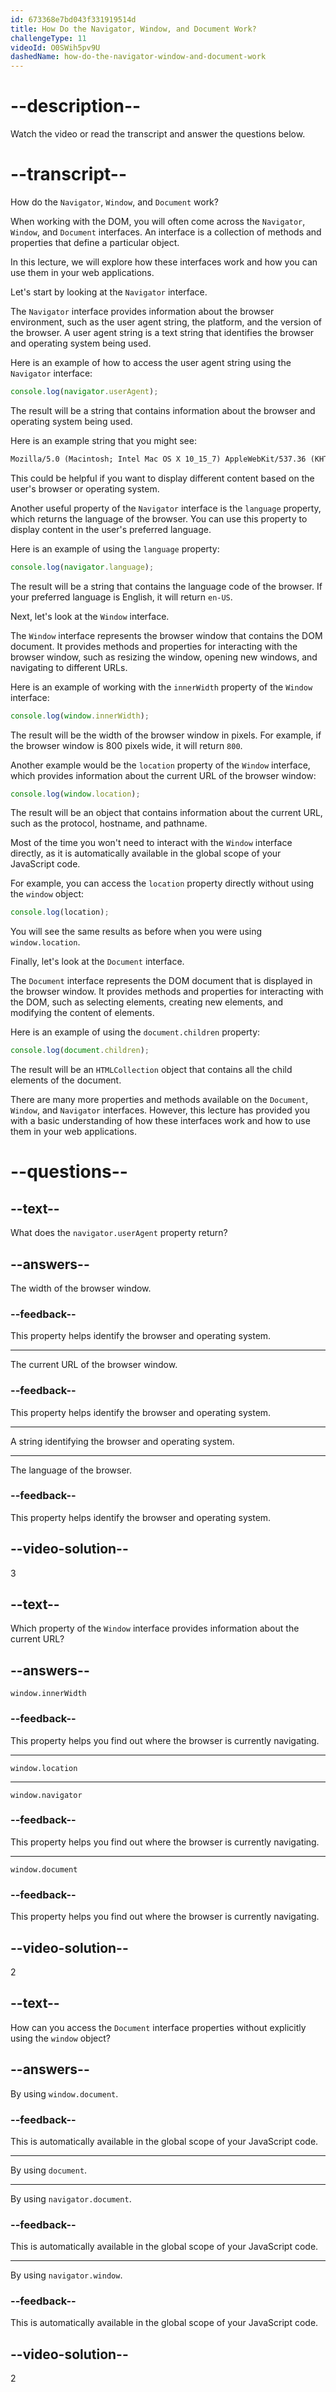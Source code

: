 ```yaml
---
id: 673368e7bd043f331919514d
title: How Do the Navigator, Window, and Document Work?
challengeType: 11
videoId: O0SWih5pv9U
dashedName: how-do-the-navigator-window-and-document-work
---
```


# --description--

Watch the video or read the transcript and answer the questions below.

# --transcript--

How do the `Navigator`, `Window`, and `Document` work?

When working with the DOM, you will often come across the `Navigator`, `Window`, and `Document` interfaces. An interface is a collection of methods and properties that define a particular object.

In this lecture, we will explore how these interfaces work and how you can use them in your web applications.

Let's start by looking at the `Navigator` interface.

The `Navigator` interface provides information about the browser environment, such as the user agent string, the platform, and the version of the browser. A user agent string is a text string that identifies the browser and operating system being used.

Here is an example of how to access the user agent string using the `Navigator` interface:

```js
console.log(navigator.userAgent);
```

The result will be a string that contains information about the browser and operating system being used.

Here is an example string that you might see:

```md
Mozilla/5.0 (Macintosh; Intel Mac OS X 10_15_7) AppleWebKit/537.36 (KHTML, like Gecko) Chrome/128.0.0.0 Safari/537.36
```

This could be helpful if you want to display different content based on the user's browser or operating system.

Another useful property of the `Navigator` interface is the `language` property, which returns the language of the browser. You can use this property to display content in the user's preferred language.

Here is an example of using the `language` property:

```js
console.log(navigator.language);
```

The result will be a string that contains the language code of the browser. If your preferred language is English, it will return `en-US`.

Next, let's look at the `Window` interface.

The `Window` interface represents the browser window that contains the DOM document. It provides methods and properties for interacting with the browser window, such as resizing the window, opening new windows, and navigating to different URLs.

Here is an example of working with the `innerWidth` property of the `Window` interface:

```js
console.log(window.innerWidth);
```

The result will be the width of the browser window in pixels. For example, if the browser window is 800 pixels wide, it will return `800`.

Another example would be the `location` property of the `Window` interface, which provides information about the current URL of the browser window:

```js
console.log(window.location);
```

The result will be an object that contains information about the current URL, such as the protocol, hostname, and pathname.

Most of the time you won't need to interact with the `Window` interface directly, as it is automatically available in the global scope of your JavaScript code.

For example, you can access the `location` property directly without using the `window` object:

```js
console.log(location);
```

You will see the same results as before when you were using `window.location`.

Finally, let's look at the `Document` interface.

The `Document` interface represents the DOM document that is displayed in the browser window. It provides methods and properties for interacting with the DOM, such as selecting elements, creating new elements, and modifying the content of elements.

Here is an example of using the `document.children` property:

```js
console.log(document.children);
```

The result will be an `HTMLCollection` object that contains all the child elements of the document.

There are many more properties and methods available on the `Document`, `Window`, and `Navigator` interfaces. However, this lecture has provided you with a basic understanding of how these interfaces work and how to use them in your web applications.

# --questions--

## --text--

What does the `navigator.userAgent` property return?

## --answers--

The width of the browser window.

### --feedback--

This property helps identify the browser and operating system.

---

The current URL of the browser window.

### --feedback--

This property helps identify the browser and operating system.

---

A string identifying the browser and operating system.

---

The language of the browser.

### --feedback--

This property helps identify the browser and operating system.

## --video-solution--

3

## --text--

Which property of the `Window` interface provides information about the current URL?

## --answers--

`window.innerWidth`

### --feedback--

This property helps you find out where the browser is currently navigating.

---

`window.location`

---

`window.navigator`

### --feedback--

This property helps you find out where the browser is currently navigating.

---

`window.document`

### --feedback--

This property helps you find out where the browser is currently navigating.

## --video-solution--

2

## --text--

How can you access the `Document` interface properties without explicitly using the `window` object?

## --answers--

By using `window.document`.

### --feedback--

This is automatically available in the global scope of your JavaScript code.

---

By using `document`.

---

By using `navigator.document`.

### --feedback--

This is automatically available in the global scope of your JavaScript code.

---

By using `navigator.window`.

### --feedback--

This is automatically available in the global scope of your JavaScript code.

## --video-solution--

2
